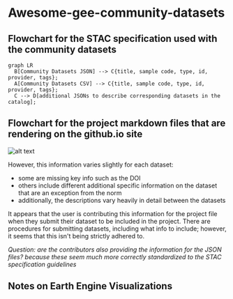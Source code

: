 # Awesome-gee-community-datasets 

## Flowchart for the STAC specification used with the community datasets

``` mermaid
graph LR
  B[Community Datasets JSON] --> C{title, sample code, type, id, provider, tags};
  A[Community Datasets CSV] --> C{title, sample code, type, id, provider, tags};
  C --> D[additional JSONs to describe corresponding datasets in the catalog];
```

## Flowchart for the project markdown files that are rendering on the github.io site

![alt text](https://raw.githubusercontent.com/eleroy3/KEYS2022/main/assets/411D4383-E162-406C-8580-FF05177FD243.jpeg)

However, this information varies slightly for each dataset:
- some are missing key info such as the DOI 
- others include different additional specific information on the dataset that are an exception from the norm
- additionally, the descriptions vary heavily in detail between the datasets 

It appears that the user is contributing this information for the project file when they submit their dataset to be included in the project. There are procedures for submitting datasets, including what info to include; however, it seems that this isn't being strictly adhered to. 

*Question: are the contributors also providing the information for the JSON files? because these seem much more correctly standardized to the STAC specification guidelines*

## Notes on Earth Engine Visualizations 

